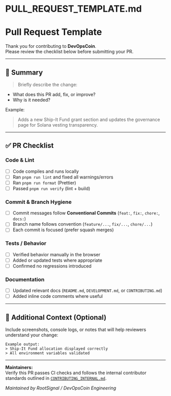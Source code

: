 # PULL_REQUEST_TEMPLATE.md

# Pull Request Template

Thank you for contributing to **DevOpsCoin**.  
Please review the checklist below before submitting your PR.

---

## 🧩 Summary

> Briefly describe the change:

- What does this PR add, fix, or improve?  
- Why is it needed?  

Example:

> Adds a new Ship-It Fund grant section and updates the governance page for Solana vesting transparency.

---

## ✅ PR Checklist

### Code & Lint

- [ ] Code compiles and runs locally  
- [ ] Ran `pnpm run lint` and fixed all warnings/errors  
- [ ] Ran `pnpm run format` (Prettier)  
- [ ] Passed `pnpm run verify` (lint + build)

### Commit & Branch Hygiene

- [ ] Commit messages follow **Conventional Commits** (`feat:`, `fix:`, `chore:`, `docs:`)  
- [ ] Branch name follows convention (`feature/...`, `fix/...`, `chore/...`)  
- [ ] Each commit is focused (prefer squash merges)

### Tests / Behavior

- [ ] Verified behavior manually in the browser  
- [ ] Added or updated tests where appropriate  
- [ ] Confirmed no regressions introduced

### Documentation

- [ ] Updated relevant docs (`README.md`, `DEVELOPMENT.md`, or `CONTRIBUTING.md`)  
- [ ] Added inline code comments where useful  

---

## 🧠 Additional Context (Optional)

Include screenshots, console logs, or notes that will help reviewers understand your change:

```
Example output:
> Ship-It Fund allocation displayed correctly
> All environment variables validated
```

---

**Maintainers:**  
Verify this PR passes CI checks and follows the internal contributor standards outlined in [`CONTRIBUTING_INTERNAL.md`](../docs/handbook/CONTRIBUTING_INTERNAL.md).

_Maintained by RootSignal / DevOpsCoin Engineering_
